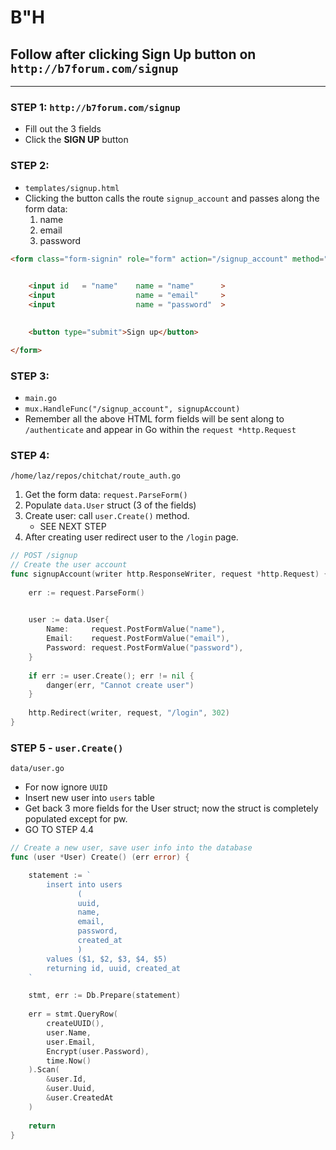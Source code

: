 # B"H


## Follow after clicking **Sign Up** button on `http://b7forum.com/signup`

---

### STEP 1: `http://b7forum.com/signup`

- Fill out the 3 fields
- Click the **SIGN UP** button




### STEP 2: 
- `templates/signup.html`
- Clicking the button calls the route `signup_account` and passes along the form data:
    1. name
    2. email
    3. password


```html
<form class="form-signin" role="form" action="/signup_account" method="post">
   

    <input id   = "name"    name = "name"      >
    <input                  name = "email"     >
    <input                  name = "password"  >

    
    <button type="submit">Sign up</button>

</form>
```



### STEP 3:
- `main.go`
- `mux.HandleFunc("/signup_account", signupAccount)`
- Remember all the above HTML form fields will be sent along to `/authenticate` and appear in Go within the `request *http.Request`


### STEP 4:

`/home/laz/repos/chitchat/route_auth.go`
1. Get the form data: `request.ParseForm()`
2. Populate `data.User` struct (3 of the fields) 
3. Create user: call `user.Create()` method. 
    - SEE NEXT STEP
4. After creating user redirect user to the `/login` page.

```go
// POST /signup
// Create the user account
func signupAccount(writer http.ResponseWriter, request *http.Request) {
    
    err := request.ParseForm()

	
	user := data.User{
		Name:     request.PostFormValue("name"),
		Email:    request.PostFormValue("email"),
		Password: request.PostFormValue("password"),
    }
    
	if err := user.Create(); err != nil {
		danger(err, "Cannot create user")
    }
    
	http.Redirect(writer, request, "/login", 302)
}
```


### STEP 5 - `user.Create()`
`data/user.go`
- For now ignore `UUID`
- Insert new user into `users` table
- Get back 3 more fields for the User struct; now the struct is completely populated except for pw.
- GO TO STEP 4.4


```go
// Create a new user, save user info into the database
func (user *User) Create() (err error) {

    statement := `
        insert into users 
               (
               uuid, 
               name, 
               email, 
               password, 
               created_at
               ) 
        values ($1, $2, $3, $4, $5) 
        returning id, uuid, created_at
    `

    stmt, err := Db.Prepare(statement)
    
	err = stmt.QueryRow(
        createUUID(), 
        user.Name, 
        user.Email, 
        Encrypt(user.Password), 
        time.Now()
    ).Scan(
        &user.Id, 
        &user.Uuid, 
        &user.CreatedAt
    )
    
    return
}
```